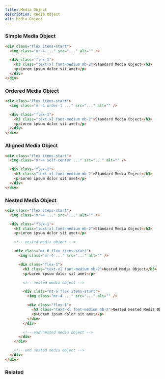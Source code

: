 ```yaml
---
title: Media Object
description: Media Object
alt: Media Object
---
```


<h3 class="section-header">Simple Media Object</h3>

<base-snippet :centered_preview="false" custom_preview_class="">

  <template v-slot:preview>
    <div class="bg-indigo-50 p-8">
      <div class="bg-white p-8">
        <!-- media object -->
        <div class="flex items-start">
          <img class="w-12 mr-4"
            src="https://images.unsplash.com/photo-1491528323818-fdd1faba62cc?ixlib=rb-1.2.1&ixid=eyJhcHBfaWQiOjEyMDd9&auto=format&fit=facearea&facepad=2&w=256&h=256&q=80"
            alt="" />
          <div class="flex-1">
            <h3 class="text-xl font-medium mb-2">Standard Media Object</h3>
            <p>Lorem ipsum dolor sit amet, consectetur adipiscing elit. Curabitur ac nisl quis massa vulputate
              adipiscing.
              Vivamus sit amet risus ligula. Nunc eu pulvinar augue.</p>
          </div>
        </div>
        <!-- end media object -->
      </div>
    </div>
  </template>

  ```html
  <div class="flex items-start">
    <img class="mr-4 ..." src="..." alt="" />

    <div class="flex-1">
      <h3 class="text-xl font-medium mb-2">Standard Media Object</h3>
      <p>Lorem ipsum dolor sit amet</p>
    </div>
  </div>
  ```

  <template v-slot:source>
    <a class="btn btn-primary btn-lg" href="https://play.tailwindcss.com/7oMi0icAht">Live Edit</a>
  </template>

</base-snippet>

<h3 class="section-header">Ordered Media Object</h3>

<base-snippet :centered_preview="false" custom_preview_class="">

  <template v-slot:preview>
    <div class="bg-indigo-50 p-8">
      <div class="bg-white p-8">
        <!-- media object -->
        <div class="flex items-start">
          <img class="w-12 mr-4 order-1"
            src="https://images.unsplash.com/photo-1491528323818-fdd1faba62cc?ixlib=rb-1.2.1&ixid=eyJhcHBfaWQiOjEyMDd9&auto=format&fit=facearea&facepad=2&w=256&h=256&q=80"
            alt="" />
          <div class="flex-1">
            <h3 class="text-xl font-medium mb-2">Standard Media Object</h3>
            <p>Lorem ipsum dolor sit amet, consectetur adipiscing elit. Curabitur ac nisl quis massa vulputate
              adipiscing.
              Vivamus sit amet risus ligula. Nunc eu pulvinar augue.</p>
          </div>
        </div>
        <!-- end media object -->
      </div>
    </div>
  </template>

  ```html
  <div class="flex items-start">
    <img class="mr-4 order-1 ..." src="..." alt="" />

    <div class="flex-1">
      <h3 class="text-xl font-medium mb-2">Standard Media Object</h3>
      <p>Lorem ipsum dolor sit amet</p>
    </div>
  </div>
  ```

  <template v-slot:source>
    <a class="btn btn-primary btn-lg" href="https://play.tailwindcss.com/7oMi0icAht">Live Edit</a>
  </template>

</base-snippet>

<h3 class="section-header">Aligned Media Object</h3>

<base-snippet :centered_preview="false" custom_preview_class="">

  <template v-slot:preview>
    <div class="bg-indigo-50 p-8">
      <div class="bg-white p-8">
        <!-- media object -->
        <div class="flex items-start">
          <img class="w-12 mr-4 self-center"
            src="https://images.unsplash.com/photo-1491528323818-fdd1faba62cc?ixlib=rb-1.2.1&ixid=eyJhcHBfaWQiOjEyMDd9&auto=format&fit=facearea&facepad=2&w=256&h=256&q=80"
            alt="" />
          <div class="flex-1">
            <h3 class="text-xl font-medium mb-2">Standard Media Object</h3>
            <p>Lorem ipsum dolor sit amet, consectetur adipiscing elit. Curabitur ac nisl quis massa vulputate
              adipiscing.
              Vivamus sit amet risus ligula. Nunc eu pulvinar augue.</p>
          </div>
        </div>
        <!-- end media object -->
      </div>
    </div>
  </template>

  ```html
  <div class="flex items-start">
    <img class="mr-4 self-center ..." src="..." alt="" />

    <div class="flex-1">
      <h3 class="text-xl font-medium mb-2">Standard Media Object</h3>
      <p>Lorem ipsum dolor sit amet</p>
    </div>
  </div>
  ```

  <template v-slot:source>
    <a class="btn btn-primary btn-lg" href="https://play.tailwindcss.com/JTs2tDsFOg">Live Edit</a>
  </template>

</base-snippet>

<h3 class="section-header">Nested Media Object</h3>

<base-snippet :centered_preview="false" custom_preview_class="">

  <template v-slot:preview>
    <div class="bg-indigo-50 p-8">
      <!-- nested media object -->
      <div class="bg-white p-8">
        <div class="flex items-start">
          <img class="mr-4 w-12"
            src="https://images.unsplash.com/photo-1491528323818-fdd1faba62cc?ixlib=rb-1.2.1&ixid=eyJhcHBfaWQiOjEyMDd9&auto=format&fit=facearea&facepad=2&w=256&h=256&q=80"
            alt="" />
          <div class="flex-1">
            <h3 class="text-xl font-medium mb-2">Standard Media Object</h3>
            <p>Lorem ipsum dolor sit amet</p>
            <!-- nested media object -->
            <div class="mt-6 flex items-start">
              <img class="mr-4 w-12"
                src="https://images.unsplash.com/photo-1550525811-e5869dd03032?ixlib=rb-1.2.1&auto=format&fit=facearea&facepad=2&w=256&h=256&q=80"
                alt="" />
              <div class="flex-1">
                <h3 class="text-xl font-medium mb-2">Nested Media Object</h3>
                <p>Lorem ipsum dolor sit amet</p>
                <!-- nested media object -->
                <div class="mt-6 flex items-start">
                  <img class="mr-4 w-12"
                    src="https://images.unsplash.com/photo-1500648767791-00dcc994a43e?ixlib=rb-1.2.1&ixid=eyJhcHBfaWQiOjEyMDd9&auto=format&fit=facearea&facepad=2.25&w=256&h=256&q=80"
                    alt="" />
                  <div class="flex-1">
                    <h3 class="text-xl font-medium mb-2">Nested Nested Media Object</h3>
                    <p>Lorem ipsum dolor sit amet, consectetur adipiscing elit.</p>
                  </div>
                </div>
                <!-- end nested media object -->
              </div>
            </div>
            <!-- end nested media object -->
          </div>
        </div>
      </div>
      <!-- end nested media object -->
    </div>
  </template>

  ```html
  <div class="flex items-start">
    <img class="mr-4 ..." src="..." alt="" />

    <div class="flex-1">
      <h3 class="text-xl font-medium mb-2">Standard Media Object</h3>
      <p>Lorem ipsum dolor sit amet</p>

      <!-- nested media object -->

      <div class="mt-6 flex items-start">
        <img class="mr-4 ..." src="..." alt="" />

        <div class="flex-1">
          <h3 class="text-xl font-medium mb-2">Nested Media Object</h3>
          <p>Lorem ipsum dolor sit amet</p>

          <!-- nested media object -->

          <div class="mt-6 flex items-start">
            <img class="mr-4 ..." src="..." alt="" />

            <div class="flex-1">
              <h3 class="text-xl font-medium mb-2">Nested Nested Media Object</h3>
              <p>Lorem ipsum dolor sit amet</p>
            </div>
          </div>

          <!-- end nested media object -->
        </div>
      </div>

      <!-- end nested media object -->
    </div>
  </div>
  ```

  <template v-slot:source>
    <a class="btn btn-primary btn-lg" href="https://play.tailwindcss.com/Qlkjt6pWoY">Live Edit</a>
  </template>

</base-snippet>

<h3 class="section-header">Related</h3>

<div class="flex flex-wrap">
  <card-avatar></card-avatar>
  <card-avatar-stack></card-avatar-stack>
  <card-avatar-initial></card-avatar-initial>
</div>